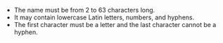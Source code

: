 * The name must be from 2 to 63 characters long.
* It may contain lowercase Latin letters, numbers, and hyphens.
* The first character must be a letter and the last character cannot be a hyphen.
